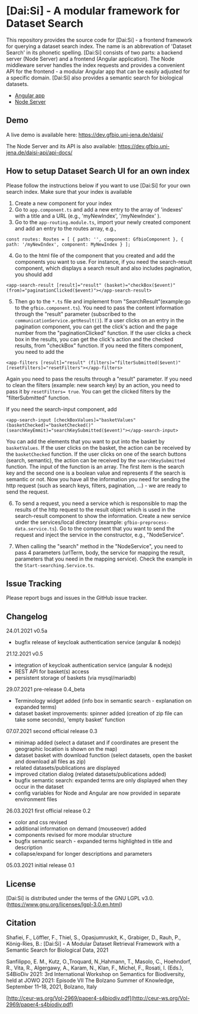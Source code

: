 # [Dai:Si] - A modular framework for Dataset Search

This repository provides the source code for [Dai:Si] - a frontend framework for querying a dataset search index. The name is an abbrevation of 'Dataset Search' in its phonetic spelling.
[Dai:Si] consists of two parts: a backend server (Node Server) and a frontend (Angular application). 
The Node middleware server handles the index requests and provides a convenient API for the frontend - a modular Angular app that can be easily adjusted for a specific domain. [Dai:Si] also provides a semantic search for biological datasets. 

* [Angular app] 
* [Node Server] 

[Angular app]: https://github.com/fusion-jena/DatasetSearchUI/tree/master/angular
[Node Server]: https://github.com/fusion-jena/DatasetSearchUI/tree/master/node

## Demo

A live demo is available here: https://dev.gfbio.uni-jena.de/daisi/

The Node Server and its API is also available: https://dev.gfbio.uni-jena.de/daisi-api/api-docs/

## How to setup Dataset Search UI for an own index

Please follow the instructions below if you want to use [Dai:Si] for your own search index. Make sure that your index is available 

1. Create a new component for your index
2. Go to `app.component.ts` and add a new entry to the array of 'indexes' with a title and a URL (e.g., 'myNewIndex', '/myNewIndex' ).
3. Go to the `app-routing.module.ts`, import your newly created component and add an entry to the routes array, e.g.,

``const routes: Routes = [
  { path: '', component: GfbioComponent },
  { path: '/myNewIndex', component: MyNewIndex }
];
``

4. Go to the html file of the component that you created and add the components you want to use. For instance, if you need the search-result component, which displays a search result and also includes pagination, you should add

``<app-search-result [result]="result" (basket)="checkBox($event)" (from)="paginationClicked($event)"></app-search-result>``

5. Then go to the `*.ts` file and implement from "SearchResult"(example:go to the `gfbio.component.ts`). You need to pass the content information through the "result" parameter (subscribed to the `communicationService.getResult()`). If a user clicks on an entry in the pagination component, you can get the click's action and the page number from the "paginationClicked" function. If the user clicks a check box in the results, you can get the click's action and the checked results, from "checkBox" function. If you need the filters component, you need to add the 

``<app-filters [result]="result" (filters)="filterSubmitted($event)" [resetFilters]="resetFilters"></app-filters>``

Again you need to pass the results through a "result" parameter. If you need to clean the filters (example: new search key) by an action, 
you need to pass it by `resetFilters= true`. You can get the clicked filters by the "filterSubmitted" function.

If you need the search-input component, add 

``<app-search-input [checkBoxValues]="basketValues" (basketChecked)="basketChecked()" (searchKeyEmmit)="searchKeySubmitted($event)"></app-search-input>``

You can add the elements that you want to put into the basket by `basketValues`. If the user clicks on the basket, the action can be received by the `basketChecked` function. If the user clicks on one of the search buttons (search, semantic), the action can be received by the `searchKeySubmitted` function. The input of the function is an array. The first item is the search key and the second one is a boolean value and represents if the search is semantic or not. Now you have all the information you need for sending the http request (such as search keys, filters, pagination, ...) - we are ready to send the request.

6. To send a request, you need a service which is responsible to map the results of the http request to the result object which is used in the search-result component to show the information. Create a new service under the services/local directory (example: `gfbio-preprocess-data.service.ts`). Go to the component that you want to send the request and inject the service in the constructor, e.g., "NodeService".

7. When calling the "search" method in the "NodeService", you need to pass 4 parameters (urlTerm, body, the service for mapping the result, parameters that you need in the mapping service). Check the example in the `Start-searching.Service.ts`.


## Issue Tracking

Please report bugs and issues in the GitHub issue tracker.

## Changelog
24.01.2021 v0.5a
* bugfix release of keycloak authentication service (angular & nodejs)

21.12.2021 v0.5
* integration of keycloak authentication service (angular & nodejs)
* REST API for basket(s) access
* persistent storage of baskets (via mysql/mariadb)

29.07.2021 pre-release 0.4_beta
* Terminology widget added (info box in semantic search - explanation on expanded terms)
* dataset basket improvements: spinner added (creation of zip file can take some seconds), 'empty basket' function

07.07.2021 second official release 0.3
* minimap added (select a dataset and if coordinates are present the geographic location is shown on the map)
* dataset basket with download function (select datasets, open the basket and download all files as zip)
* related datasets/publications are displayed
* improved citation dialog (related datasets/publications added)
* bugfix semantic search: expanded terms are only displayed when they occur in the dataset
* config variables for Node and Angular are now provided in separate environment files

26.03.2021 first official release 0.2

* color and css revised
* additional information on demand (mouseover) added
* components revised for more modular structure
* bugfix semantic search - expanded terms highlighted in title and description
* collapse/expand for longer descriptions and parameters

05.03.2021 initial release 0.1

## License
[Dai:Si] is distributed under the terms of the GNU LGPL v3.0. (https://www.gnu.org/licenses/lgpl-3.0.en.html) 

## Citation
Shafiei, F., Löffler, F., Thiel, S., Opasjumruskit, K., Grabiger, D., Rauh, P., König-Ries, B.: [Dai:Si] - A Modular Dataset Retrieval Framework with a Semantic Search for Biological Data, 2021 

Sanfilippo, E. M., Kutz, O.,Troquard, N.,Hahmann, T., Masolo, C., Hoehndorf, R., Vita, R., Algergawy, A., Karam, N., Klan, F., Michel, F., Rosati, I. (Eds.), S4BioDiv 2021: 3rd International Workshop on Semantics for Biodiversity, held at JOWO 2021: Episode VII The Bolzano Summer of Knowledge, September 11–18, 2021, Bolzano, Italy

[http://ceur-ws.org/Vol-2969/paper4-s4biodiv.pdf](http://ceur-ws.org/Vol-2969/paper4-s4biodiv.pdf)